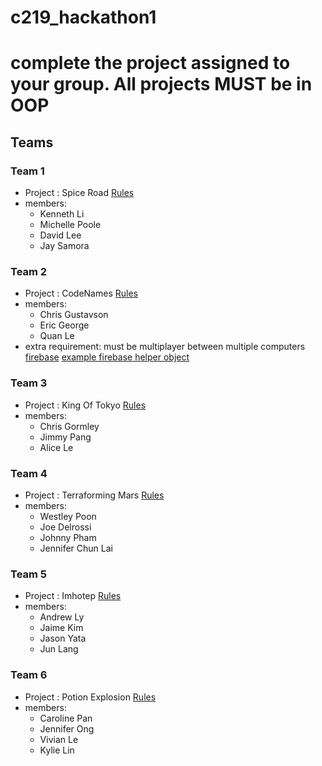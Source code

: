 # c219_hackathon1

# complete the project assigned to your group.  All projects MUST be in OOP

## Teams

### Team 1
- Project : Spice Road <a href="https://www.fgbradleys.com/rules/rules5/Century-Spice_Road_EN_Rules.pdf">Rules</a>
- members:
  - Kenneth Li
  - Michelle Poole
  - David Lee
  - Jay Samora

### Team 2
- Project : CodeNames <a href="https://en.wikipedia.org/wiki/Codenames_(board_game)">Rules</a>
- members:
  - Chris Gustavson
  - Eric George
  - Quan Le
- extra requirement: must be multiplayer between multiple computers <a href="https://firebase.google.com/docs/web/setup">firebase</a> <a href="https://github.com/Learning-Fuze/genericFireBaseDB">example firebase helper object</a>
  
### Team 3
- Project : King Of Tokyo <a href="http://www.iellogames.com/downloads/KOT2-rulebook_EN.pdf">Rules</a>
- members:
  - Chris Gormley
  - Jimmy Pang
  - Alice Le

### Team 4
- Project : Terraforming Mars <a href="https://www.fryxgames.se/TerraformingMars/TMRULESFINAL.pdf">Rules</a>
- members:
  - Westley Poon
  - Joe Delrossi
  - Johnny Pham
  - Jennifer Chun Lai

### Team 5
- Project : Imhotep <a href="https://www.yucata.de/en/Rules/Imhotep">Rules</a>
- members: 
  - Andrew Ly
  - Jaime Kim
  - Jason Yata
  - Jun Lang
  
### Team 6
- Project : Potion Explosion <a href="https://www.horrible-games.com/wp-content/uploads/2015/09/PE_Rulebook_ENG_v10_light.pdf">Rules</a>
- members: 
  - Caroline Pan
  - Jennifer Ong
  - Vivian Le
  - Kylie Lin
